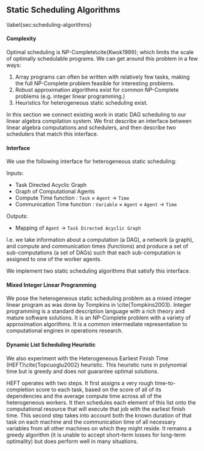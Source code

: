 
Static Scheduling Algorithms
----------------------------

\label{sec:scheduling-algorithms}


#### Complexity 

Optimal scheduling is NP-Complete\cite{Kwok1999}; which limits the scale of optimally schedulable programs.  We can get around this problem in a few ways:

1.  Array programs can often be written with relatively few tasks, making the
full NP-Complete problem feasible for interesting problems.
2.  Robust approximation algorithms exist for common NP-Complete problems (e.g. integer linear programming.)
3.  Heuristics for heterogeneous static scheduling exist.

In this section we connect existing work in static DAG scheduling to our linear algebra compilation system.  We first describe an interface between linear algebra computations and schedulers, and then describe two schedulers that match this interface.

#### Interface

We use the following interface for heterogeneous static scheduling:

Inputs:

*   Task Directed Acyclic Graph
*   Graph of Computational Agents
*   Compute Time function :  `Task` $\times$ `Agent` $\rightarrow$ `Time`
*   Communication Time function :  `Variable` $\times$ `Agent` $\times$ `Agent` $\rightarrow$ `Time`

Outputs:

*   Mapping of `Agent` $\rightarrow$ `Task Directed Acyclic Graph`

I.e. we take information about a computation (a DAG), a network (a graph), and compute and communication times (functions) and produce a set of sub-computations (a set of DAGs) such that each sub-computation is assigned to one of the worker agents.  

We implement two static scheduling algorithms that satisfy this interface.

#### Mixed Integer Linear Programming

We pose the heterogeneous static scheduling problem as a mixed integer linear program as was done by Tompkins in \cite{Tompkins2003}.  Integer programming is a standard description language with a rich theory and mature software solutions.  It is an NP-Complete problem with a variety of approximation algorithms.  It is a common intermediate representation to computational engines in operations research.


#### Dynamic List Scheduling Heuristic

We also experiment with the Heterogeneous Earliest Finish Time (HEFT)\cite{Topcuoglu2002} heuristic.  This heuristic runs in polynomial time but is greedy and does not guarantee optimal solutions.

HEFT operates with two steps.  It first assigns a very rough time-to-completion score to each task, based on the score of all of its dependencies and the average compute time across all of the heterogeneous workers.  It then schedules each element of this list onto the computational resource that will execute that job with the earliest finish time.  This second step takes into account both the known duration of that task on each machine and the communication time of all necessary variables from all other machines on which they might reside.  It remains a greedy algorithm (it is unable to accept short-term losses for long-term optimality) but does perform well in many situations.

